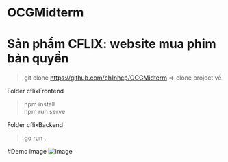 # OCGMidterm

# Sản phẩm CFLIX: website mua phim bản quyền
> git clone https://github.com/ch1nhcp/OCGMidterm    => clone project về

Folder cflixFrontend
  > npm install  
  > npm run serve



Folder cflixBackend
  > go run . 

#Demo image
![image](https://user-images.githubusercontent.com/75044457/123942272-2c4d9a00-d9c5-11eb-9de6-90912a5d5cd0.png)
